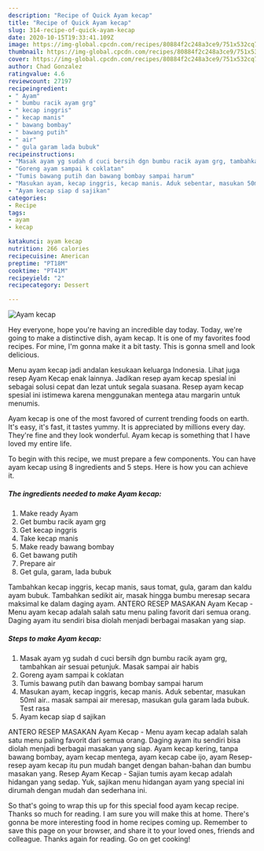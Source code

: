 ```yaml
---
description: "Recipe of Quick Ayam kecap"
title: "Recipe of Quick Ayam kecap"
slug: 314-recipe-of-quick-ayam-kecap
date: 2020-10-15T19:33:41.109Z
image: https://img-global.cpcdn.com/recipes/80884f2c248a3ce9/751x532cq70/ayam-kecap-foto-resep-utama.jpg
thumbnail: https://img-global.cpcdn.com/recipes/80884f2c248a3ce9/751x532cq70/ayam-kecap-foto-resep-utama.jpg
cover: https://img-global.cpcdn.com/recipes/80884f2c248a3ce9/751x532cq70/ayam-kecap-foto-resep-utama.jpg
author: Chad Gonzalez
ratingvalue: 4.6
reviewcount: 27197
recipeingredient:
- " Ayam"
- " bumbu racik ayam grg"
- " kecap inggris"
- " kecap manis"
- " bawang bombay"
- " bawang putih"
- " air"
- " gula garam lada bubuk"
recipeinstructions:
- "Masak ayam yg sudah d cuci bersih dgn bumbu racik ayam grg, tambahkan air sesuai petunjuk. Masak sampai air habis"
- "Goreng ayam sampai k coklatan"
- "Tumis bawang putih dan bawang bombay sampai harum"
- "Masukan ayam, kecap inggris, kecap manis. Aduk sebentar, masukan 50ml air.. masak sampai air meresap, masukan gula garam lada bubuk. Test rasa"
- "Ayam kecap siap d sajikan"
categories:
- Recipe
tags:
- ayam
- kecap

katakunci: ayam kecap 
nutrition: 266 calories
recipecuisine: American
preptime: "PT18M"
cooktime: "PT41M"
recipeyield: "2"
recipecategory: Dessert

---
```



![Ayam kecap](https://img-global.cpcdn.com/recipes/80884f2c248a3ce9/751x532cq70/ayam-kecap-foto-resep-utama.jpg)

Hey everyone, hope you're having an incredible day today. Today, we're going to make a distinctive dish, ayam kecap. It is one of my favorites food recipes. For mine, I'm gonna make it a bit tasty. This is gonna smell and look delicious.

Menu ayam kecap jadi andalan kesukaan keluarga Indonesia. Lihat juga resep Ayam Kecap enak lainnya. Jadikan resep ayam kecap spesial ini sebagai solusi cepat dan lezat untuk segala suasana. Resep ayam kecap spesial ini istimewa karena menggunakan mentega atau margarin untuk menumis.

Ayam kecap is one of the most favored of current trending foods on earth. It's easy, it's fast, it tastes yummy. It is appreciated by millions every day. They're fine and they look wonderful. Ayam kecap is something that I have loved my entire life.


To begin with this recipe, we must prepare a few components. You can have ayam kecap using 8 ingredients and 5 steps. Here is how you can achieve it.

<!--inarticleads1-->

##### The ingredients needed to make Ayam kecap:

1. Make ready  Ayam
1. Get  bumbu racik ayam grg
1. Get  kecap inggris
1. Take  kecap manis
1. Make ready  bawang bombay
1. Get  bawang putih
1. Prepare  air
1. Get  gula, garam, lada bubuk


Tambahkan kecap inggris, kecap manis, saus tomat, gula, garam dan kaldu ayam bubuk. Tambahkan sedikit air, masak hingga bumbu meresap secara maksimal ke dalam daging ayam. ANTERO RESEP MASAKAN Ayam Kecap - Menu ayam kecap adalah salah satu menu paling favorit dari semua orang. Daging ayam itu sendiri bisa diolah menjadi berbagai masakan yang siap. 

<!--inarticleads2-->

##### Steps to make Ayam kecap:

1. Masak ayam yg sudah d cuci bersih dgn bumbu racik ayam grg, tambahkan air sesuai petunjuk. Masak sampai air habis
1. Goreng ayam sampai k coklatan
1. Tumis bawang putih dan bawang bombay sampai harum
1. Masukan ayam, kecap inggris, kecap manis. Aduk sebentar, masukan 50ml air.. masak sampai air meresap, masukan gula garam lada bubuk. Test rasa
1. Ayam kecap siap d sajikan


ANTERO RESEP MASAKAN Ayam Kecap - Menu ayam kecap adalah salah satu menu paling favorit dari semua orang. Daging ayam itu sendiri bisa diolah menjadi berbagai masakan yang siap. Ayam kecap kering, tanpa bawang bombay, ayam kecap mentega, ayam kecap cabe ijo, ayam Resep-resep ayam kecap itu pun mudah banget dengan bahan-bahan dan bumbu masakan yang. Resep Ayam Kecap - Sajian tumis ayam kecap adalah hidangan yang sedap. Yuk, sajikan menu hidangan ayam yang special ini dirumah dengan mudah dan sederhana ini. 

So that's going to wrap this up for this special food ayam kecap recipe. Thanks so much for reading. I am sure you will make this at home. There's gonna be more interesting food in home recipes coming up. Remember to save this page on your browser, and share it to your loved ones, friends and colleague. Thanks again for reading. Go on get cooking!
